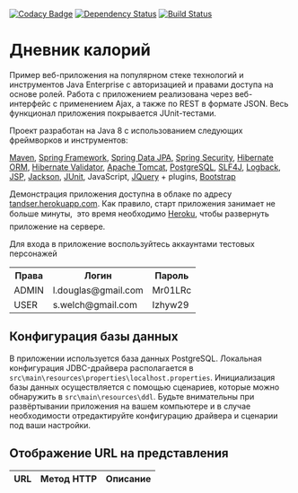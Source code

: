 [![Codacy Badge](https://api.codacy.com/project/badge/Grade/6566ae5228b340efb8aa5e728c1ada13)](https://www.codacy.com/app/tandser/solution?utm_source=github.com&amp;utm_medium=referral&amp;utm_content=tandser/solution&amp;utm_campaign=Badge_Grade)
[![Dependency Status](https://dependencyci.com/github/tandser/solution/badge)](https://dependencyci.com/github/tandser/solution)
[![Build Status](https://travis-ci.org/tandser/solution.svg?branch=master)](https://travis-ci.org/tandser/solution)

# Дневник калорий

Пример веб-приложения на популярном стеке технологий и инструментов Java Enterprise с авторизацией и правами доступа на основе ролей. Работа с приложением реализована через веб-интерфейс с применением Ajax, а также по REST в формате JSON. Весь функционал приложения покрывается JUnit-тестами.

Проект разработан на Java 8 с использованием следующих фреймворков и инструментов:

[Maven](https://maven.apache.org/), [Spring Framework](http://projects.spring.io/spring-framework/), [Spring Data JPA](http://projects.spring.io/spring-data-jpa/), [Spring Security](http://projects.spring.io/spring-security/), [Hibernate ORM](http://hibernate.org/orm/), [Hibernate Validator](http://hibernate.org/validator/), [Apache Tomcat](http://tomcat.apache.org/), [PostgreSQL](https://www.postgresql.org/), [SLF4J](https://www.slf4j.org/), [Logback](https://logback.qos.ch/), [JSP](https://jcp.org/aboutJava/communityprocess/final/jsr245/index.html), [Jackson](https://github.com/FasterXML/jackson), [JUnit](http://junit.org/junit4/), JavaScript, [JQuery](https://jquery.com/) + plugins, [Bootstrap](http://getbootstrap.com/)

Демонстрация приложения доступна в облаке по адресу [tandser.herokuapp.com](http://tandser.herokuapp.com/). Как правило, старт приложения занимает не больше минуты, &#151; это время необходимо [Heroku](https://www.heroku.com/), чтобы развернуть приложение на сервере.

Для входа в приложение воспользуйтесь аккаунтами тестовых персонажей

<table>
    <tr>
        <th>Права</th>
        <th>Логин</th>
        <th>Пароль</th>
    </tr>
    <tr>
        <td>ADMIN</td>
        <td>l.douglas@gmail.com</td>
        <td>Mr01LRc</td>
    </tr>
    <tr>
        <td>USER</td>
        <td>s.welch@gmail.com</td>
        <td>Izhyw29</td>
    </tr>
</table>

## Конфигурация базы данных

В приложении используется база данных PostgreSQL. Локальная конфигурация JDBC-драйвера располагается в `src\main\resources\properties\localhost.properties`. Инициализация базы данных осуществляется с помощью сценариев, которые можно обнаружить в `src\main\resources\ddl`. Будьте внимательны при развёртывании приложения на вашем компьютере и в случае необходимости отредактируйте конфигурацию драйвера и сценарии под ваши настройки.

## Отображение URL на представления

| URL | Метод HTTP | Описание |
|:--- |:----------:|:-------- |